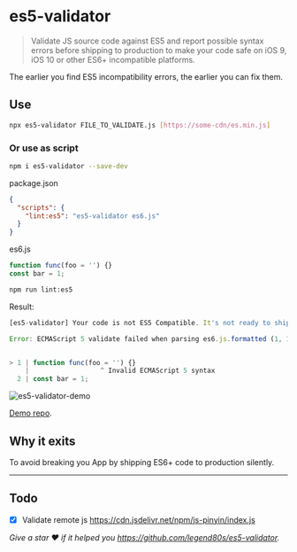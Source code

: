 # es5-validator

> Validate JS source code against ES5 and report possible syntax errors before shipping to production to make your code safe on iOS 9, iOS 10 or other ES6+ incompatible platforms.

The earlier you find ES5 incompatibility errors, the earlier you can fix them.

## Use

```sh
npx es5-validator FILE_TO_VALIDATE.js [https://some-cdn/es.min.js]
```

### Or use as script

```sh
npm i es5-validator --save-dev
```

package.json

```json
{
  "scripts": {
    "lint:es5": "es5-validator es6.js"
  }
}
```

es6.js

```js
function func(foo = '') {}
const bar = 1;
```

```sh
npm run lint:es5
```

Result:

```javascript
[es5-validator] Your code is not ES5 Compatible. It's not ready to ship to production, otherwise it will break you App on iOS 9 or iOS 10.

Error: ECMAScript 5 validate failed when parsing es6.js.formatted (1, 18)


> 1 | function func(foo = '') {}
    |                  ^ Invalid ECMAScript 5 syntax
  2 | const bar = 1;
```

![es5-validator-demo](https://raw.githubusercontent.com/legend80s/es5-validator/master/es5-validator-demo.jpg)

[Demo repo](https://github.com/legend80s/es5-validator-demo).

## Why it exits

To avoid breaking you App by shipping ES6+ code to production silently.

---

## Todo

- [x] Validate remote js https://cdn.jsdelivr.net/npm/js-pinyin/index.js

*Give a star ❤️  if it helped you https://github.com/legend80s/es5-validator.*
